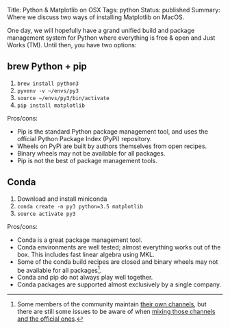 Title: Python & Matplotlib on OSX
Tags: python
Status: published
Summary: Where we discuss two ways of installing Matplotlib on MacOS.

One day, we will hopefully have a grand unified build and package management
system for Python where everything is free & open and Just Works (TM).  Until
then, you have two options:

## brew Python + pip

1. `brew install python3`
2. `pyvenv -v ~/envs/py3`
3. `source ~/envs/py3/bin/activate`
4. `pip install matplotlib`

Pros/cons:

 - Pip is the standard Python package management tool, and uses the official
   Python Package Index (PyPi) repository.
 - Wheels on PyPi are built by authors themselves from open recipes.
 - Binary wheels may not be available for all packages.
 - Pip is not the best of package management tools.

## Conda

1. Download and install miniconda
2. `conda create -n py3 python=3.5 matplotlib`
3. `source activate py3`

Pros/cons:

  - Conda is a great package management tool.
  - Conda environments are well tested; almost everything works out of the
    box.  This includes fast linear algebra using MKL.
  - Some of the conda build recipes are closed and binary wheels may not be
    available for all packages[^1].
  - Conda and pip do not always play well together.
  - Conda packages are supported almost exclusively by a single company.

[^1]: Some members of the community maintain [their own channels](https://conda-forge.github.io), but there are still some issues to
be aware of when [mixing those channels and the official ones](https://github.com/conda-forge/conda-forge.github.io/issues/22).
